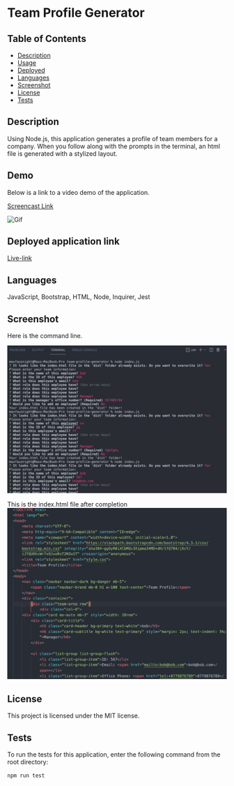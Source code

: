 # Team Profile Generator  


## Table of Contents 

- [Description](#description)
- [Usage](#usage)
- [Deployed](#deployedapplicationlink)
- [Languages](#languages)
- [Screenshot](#screenshot)
- [License](#license)
- [Tests](#tests)



## Description

Using Node.js, this application generates a profile of team members for a company. When you follow along with the prompts in the terminal, an html file is generated with a stylized layout.



## Demo

Below is a link to a video demo of the application. 

[Screencast Link](https://drive.google.com/file/d/1rZ-zsa5enc7oujUTlJyAeErKl4bqP7sS/view)

![Gif](./assets/images/gifrec.gif)

## Deployed application link

[Live-link](https://fausnightm.github.io/team-profile-generator/)

## Languages

JavaScript, Bootstrap, HTML, Node, Inquirer, Jest

## Screenshot

Here is the command line.

![Command Line](./assets/images/terminalss.png) 

This is the index.html file after completion
![Index.HTML](./assets/images/htmlss.png) 

## License

  This project is licensed under the MIT license.
  

## Tests

To run the tests for this application, enter the following command from the root directory:

  ```
  npm run test
  ```
 
